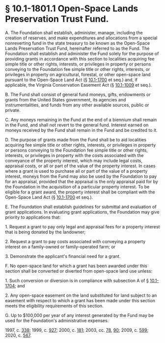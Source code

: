 # § 10.1-1801.1 Open-Space Lands Preservation Trust Fund.

<p>A. The Foundation shall establish, administer, manage, including the creation of reserves, and make expenditures and allocations from a special nonreverting fund in the state treasury to be known as the Open-Space Lands Preservation Trust Fund, hereinafter referred to as the Fund. The Foundation shall establish and administer the Fund solely for the purpose of providing grants in accordance with this section to localities acquiring fee simple title or other rights, interests, or privileges in property or persons conveying to the Foundation fee simple title or other rights, interests, or privileges in property on agricultural, forestal, or other open-space land pursuant to the Open-Space Land Act (§ <a href='/vacode/10.1-1700/'>10.1-1700</a> et seq.) and, if applicable, the Virginia Conservation Easement Act (§ <a href='/vacode/10.1-1009/'>10.1-1009</a> et seq.).</p><p>B. The Fund shall consist of general fund moneys, gifts, endowments or grants from the United States government, its agencies and instrumentalities, and funds from any other available sources, public or private.</p><p>C. Any moneys remaining in the Fund at the end of a biennium shall remain in the Fund, and shall not revert to the general fund. Interest earned on moneys received by the Fund shall remain in the Fund and be credited to it.</p><p>D. The purpose of grants made from the Fund shall be to aid localities acquiring fee simple title or other rights, interests, or privileges in property or persons conveying to the Foundation fee simple title or other rights, interests, or privileges in property with the costs associated with the conveyance of the property interest, which may include legal costs, appraisal costs, or all or part of the value of the property interest. In cases where a grant is used to purchase all or part of the value of a property interest, moneys from the Fund may also be used by the Foundation to pay for an appraisal, provided that the appraisal is the only appraisal paid for by the Foundation in the acquisition of a particular property interest. To be eligible for a grant award, the property interest shall be compliant with the Open-Space Land Act (§ <a href='/vacode/10.1-1700/'>10.1-1700</a> et seq.).</p><p>E. The Foundation shall establish guidelines for submittal and evaluation of grant applications. In evaluating grant applications, the Foundation may give priority to applications that:</p><p>1. Request a grant to pay only legal and appraisal fees for a property interest that is being donated by the landowner;</p><p>2. Request a grant to pay costs associated with conveying a property interest on a family-owned or family-operated farm; or</p><p>3. Demonstrate the applicant's financial need for a grant.</p><p>F. No open-space land for which a grant has been awarded under this section shall be converted or diverted from open-space land use unless:</p><p>1. Such conversion or diversion is in compliance with subsection A of § <a href='/vacode/10.1-1704/'>10.1-1704</a>; and</p><p>2. Any open-space easement on the land substituted for land subject to an easement with respect to which a grant has been made under this section meets the eligibility requirements of this section.</p><p>G. Up to $100,000 per year of any interest generated by the Fund may be used for the Foundation's administrative expenses.</p><p>1997, c. <a href='http://lis.virginia.gov/cgi-bin/legp604.exe?971+ful+CHAP0338'>338</a>; 1999, c. <a href='http://lis.virginia.gov/cgi-bin/legp604.exe?991+ful+CHAP0927'>927</a>; 2000, c. <a href='http://lis.virginia.gov/cgi-bin/legp604.exe?001+ful+CHAP0181'>181</a>; 2003, cc. <a href='http://lis.virginia.gov/cgi-bin/legp604.exe?031+ful+CHAP0078'>78</a>, <a href='http://lis.virginia.gov/cgi-bin/legp604.exe?031+ful+CHAP0090'>90</a>; 2009, c. <a href='http://lis.virginia.gov/cgi-bin/legp604.exe?091+ful+CHAP0599'>599</a>; 2020, c. <a href='http://lis.virginia.gov/cgi-bin/legp604.exe?201+ful+CHAP0567'>567</a>.</p>
